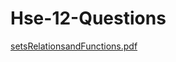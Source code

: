 # Hse-12-Questions
<a href=https://github.com/mohammedbilalns/Hse-12-Questions/blob/master/Sets%20%2CRelations%20and%20functions/q.pdf>setsRelationsandFunctions.pdf<a>
